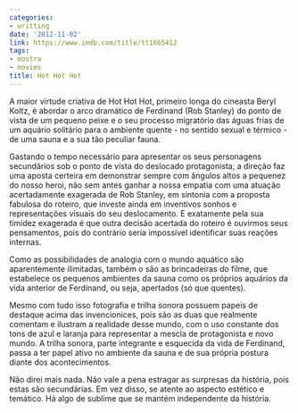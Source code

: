 ```yaml
---
categories:
- writting
date: '2012-11-02'
link: https://www.imdb.com/title/tt1665412
tags:
- mostra
- movies
title: Hot Hot Hot
---
```


A maior virtude criativa de Hot Hot Hot, primeiro longa do cineasta Beryl Koltz, é abordar o arco dramático de Ferdinand (Rob Stanley) do ponto de vista de um pequeno peixe e o seu processo migratório das águas frias de um aquário solitário para o ambiente quente - no sentido sexual e térmico - de uma sauna e a sua tão peculiar fauna.

Gastando o tempo necessário para apresentar os seus personagens secundários sob o ponto de vista do deslocado protagonista, a direção faz uma aposta certeira em demonstrar sempre com ângulos altos a pequenez do nosso heroi, não sem antes ganhar a nossa empatia com uma atuação acertadamente exagerada de Rob Stanley, em sintonia com a proposta fabulosa do roteiro, que investe ainda em inventivos sonhos e representações visuais do seu deslocamento. E exatamente pela sua timidez exagerada é que outra decisão acertada do roteiro é ouvirmos seus pensamentos, pois do contrário seria impossível identificar suas reações internas.

Como as possibilidades de analogia com o mundo aquático são aparentemente ilimitadas, também o são as brincadeiras do filme, que estabelece os pequenos ambientes da sauna como os próprios aquários da vida anterior de Ferdinand, ou seja, apertados (só que quentes).

Mesmo com tudo isso fotografia e trilha sonora possuem papeis de destaque acima das invencionices, pois são as duas que realmente comentam e ilustram a realidade desse mundo, com o uso constante dos tons de azul e laranja para representar a mescla de protagonista e novo mundo. A trilha sonora, parte integrante e esquecida da vida de Ferdinand, passa a ter papel ativo no ambiente da sauna e de sua própria postura diante dos acontecimentos.

Não direi mais nada. Não vale a pena estragar as surpresas da história, pois estas são secundárias. Em vez disso, se atente ao aspecto estético e temático. Há algo de sublime que se mantém independente da história.